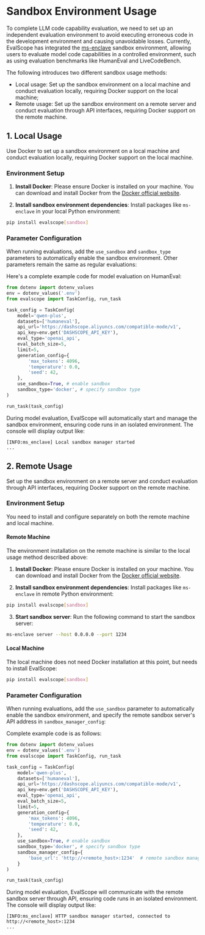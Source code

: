 # Sandbox Environment Usage

To complete LLM code capability evaluation, we need to set up an independent evaluation environment to avoid executing erroneous code in the development environment and causing unavoidable losses. Currently, EvalScope has integrated the [ms-enclave](https://github.com/modelscope/ms-enclave) sandbox environment, allowing users to evaluate model code capabilities in a controlled environment, such as using evaluation benchmarks like HumanEval and LiveCodeBench.

The following introduces two different sandbox usage methods:

- Local usage: Set up the sandbox environment on a local machine and conduct evaluation locally, requiring Docker support on the local machine;
- Remote usage: Set up the sandbox environment on a remote server and conduct evaluation through API interfaces, requiring Docker support on the remote machine.

## 1. Local Usage

Use Docker to set up a sandbox environment on a local machine and conduct evaluation locally, requiring Docker support on the local machine.

### Environment Setup

1. **Install Docker**: Please ensure Docker is installed on your machine. You can download and install Docker from the [Docker official website](https://www.docker.com/get-started).

2. **Install sandbox environment dependencies**: Install packages like `ms-enclave` in your local Python environment:

```bash
pip install evalscope[sandbox]
```

### Parameter Configuration
When running evaluations, add the `use_sandbox` and `sandbox_type` parameters to automatically enable the sandbox environment. Other parameters remain the same as regular evaluations:

Here's a complete example code for model evaluation on HumanEval:
```python
from dotenv import dotenv_values
env = dotenv_values('.env')
from evalscope import TaskConfig, run_task

task_config = TaskConfig(
    model='qwen-plus',
    datasets=['humaneval'],
    api_url='https://dashscope.aliyuncs.com/compatible-mode/v1',
    api_key=env.get('DASHSCOPE_API_KEY'),
    eval_type='openai_api',
    eval_batch_size=5,
    limit=5,
    generation_config={
        'max_tokens': 4096,
        'temperature': 0.0,
        'seed': 42,
    },
    use_sandbox=True, # enable sandbox
    sandbox_type='docker', # specify sandbox type
)

run_task(task_config)
```

During model evaluation, EvalScope will automatically start and manage the sandbox environment, ensuring code runs in an isolated environment. The console will display output like:
```text
[INFO:ms_enclave] Local sandbox manager started
...
```

## 2. Remote Usage

Set up the sandbox environment on a remote server and conduct evaluation through API interfaces, requiring Docker support on the remote machine.

### Environment Setup

You need to install and configure separately on both the remote machine and local machine.

#### Remote Machine

The environment installation on the remote machine is similar to the local usage method described above:

1. **Install Docker**: Please ensure Docker is installed on your machine. You can download and install Docker from the [Docker official website](https://www.docker.com/get-started).

2. **Install sandbox environment dependencies**: Install packages like `ms-enclave` in remote Python environment:

```bash
pip install evalscope[sandbox]
```

3. **Start sandbox server**: Run the following command to start the sandbox server:

```bash
ms-enclave server --host 0.0.0.0 --port 1234
```

#### Local Machine

The local machine does not need Docker installation at this point, but needs to install EvalScope:

```bash
pip install evalscope[sandbox]
```

### Parameter Configuration

When running evaluations, add the `use_sandbox` parameter to automatically enable the sandbox environment, and specify the remote sandbox server's API address in `sandbox_manager_config`:

Complete example code is as follows:
```python
from dotenv import dotenv_values
env = dotenv_values('.env')
from evalscope import TaskConfig, run_task

task_config = TaskConfig(
    model='qwen-plus',
    datasets=['humaneval'],
    api_url='https://dashscope.aliyuncs.com/compatible-mode/v1',
    api_key=env.get('DASHSCOPE_API_KEY'),
    eval_type='openai_api',
    eval_batch_size=5,
    limit=5,
    generation_config={
        'max_tokens': 4096,
        'temperature': 0.0,
        'seed': 42,
    },
    use_sandbox=True, # enable sandbox
    sandbox_type='docker', # specify sandbox type
    sandbox_manager_config={
        'base_url': 'http://<remote_host>:1234'  # remote sandbox manager URL
    }
)

run_task(task_config)
```

During model evaluation, EvalScope will communicate with the remote sandbox server through API, ensuring code runs in an isolated environment. The console will display output like:
```text
[INFO:ms_enclave] HTTP sandbox manager started, connected to http://<remote_host>:1234
...
```